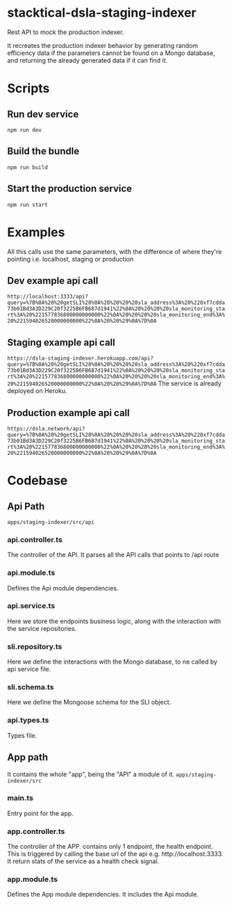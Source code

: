 # stacktical-dsla-staging-indexer

Rest API to mock the production indexer.

It recreates the production indexer behavior by generating random efficiency data if the parameters cannot be found on a Mongo database, 
and returning the already generated data if it can find it.

# Scripts
## Run dev service
```npm run dev```
## Build the bundle
```npm run build```
## Start the production service
```npm run start```

# Examples

All this calls use the same parameters, with the difference of where they're pointing i.e. localhost, staging or production
## Dev example api call
```http://localhost:3333/api?query=%7B%0A%20%20getSLI%28%0A%20%20%20%20sla_address%3A%20%220xf7cdda73b01Bd3A3D229C20f3225B6FB687d1941%22%0A%20%20%20%20sla_monitoring_start%3A%20%221577836800000000000%22%0A%20%20%20%20sla_monitoring_end%3A%20%221594026520000000000%22%0A%20%20%29%0A%7D%0A```
## Staging example api call
```https://dsla-staging-indexer.herokuapp.com/api?query=%7B%0A%20%20getSLI%28%0A%20%20%20%20sla_address%3A%20%220xf7cdda73b01Bd3A3D229C20f3225B6FB687d1941%22%0A%20%20%20%20sla_monitoring_start%3A%20%221577836800000000000%22%0A%20%20%20%20sla_monitoring_end%3A%20%221594026520000000000%22%0A%20%20%29%0A%7D%0A```
The service is already deployed on Heroku.

## Production example api call
```https://dsla.network/api?query=%7B%0A%20%20getSLI%28%0A%20%20%20%20sla_address%3A%20%220xf7cdda73b01Bd3A3D229C20f3225B6FB687d1941%22%0A%20%20%20%20sla_monitoring_start%3A%20%221577836800000000000%22%0A%20%20%20%20sla_monitoring_end%3A%20%221594026520000000000%22%0A%20%20%29%0A%7D%0A```

# Codebase 

## Api Path
``apps/staging-indexer/src/api``

### api.controller.ts
The controller of the API. It parses all the API calls that points to /api route

### api.module.ts
Defines the Api module dependencies.

### api.service.ts
Here we store the endpoints business logic, along with the interaction with the service repositories.

### sli.repository.ts
Here we define the interactions with the Mongo database, to ne called by api service file.

### sli.schema.ts
Here we define the Mongoose schema for the SLI object.

### api.types.ts
Types file.

## App path
It contains the whole "app", being the "API" a module of it. 
``apps/staging-indexer/src``

### main.ts
Entry point for the app.
### app.controller.ts
The controller of the APP. contains only 1 endpoint, the health endpoint.
This is triggered by calling the base url of the api e.g. http://localhost:3333.
It return stats of the service as a health check signal.
### app.module.ts
Defines the App module dependencies. It includes the Api module.

